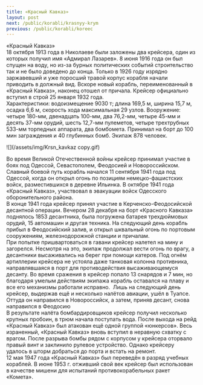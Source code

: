 ```yaml
---
title: «Красный Кавказ»
layout: post
next: /public/korabli/krasnyy-krym
previous: /public/korabli/koreec
---
```


«Красный Кавказ»  
18 октября 1913 года в Николаеве были заложены два крейсера, один из которых получил имя «Адмирал Лазарев». 8 июня 1916 года он был спущен на воду, но из-за бурных политических событий строительство так и не было доведено до конца. Только в 1926 году изрядно заржавевший и уже поросший травой корпус корабля начали приводить в должный вид. Вскоре новый корабль, переименованный в «Красный Кавказ», наконец отошел от причала. Крейсер официально вступил в строй 25 января 1932 года.   
Характеристики: водоизмещение 9030 т; длина 169,5 м, ширина 15,7 м, осадка 6,6 м, скорость хода максимальная 29 узлов. Вооружение: четыре 180-мм, двенадцать 100-мм, два 76,2-мм, четыре 45-мм и десять 37-мм орудий, шесть 12,7-мм пулеметов, четыре трехтрубных 533-мм торпедных аппарата, два бомбомета. Принимал на борт до 100 мин заграждения и 40 глубинных бомб. Экипаж 878 человек.  
  
![](/assets/img/Krsn_kavkaz copy.gif)  
  
Во время Великой Отечественной войны крейсер принимал участие в боях под Одессой, Севастополем, Феодосией и Новороссийском. Славный боевой путь корабль начался 11 сентября 1941 года под Одессой, когда он открыл огонь по позициям немецко-фашистских войск, разместившихся в деревне Ильинка. В октябре 1941 года «Красный Кавказ», участвовал в эвакуации войск Одесского оборонительного района.   
В конце 1941 года крейсер принял участие в Керченско-Феодосийской десантной операции. Вечером 28 декабря на борт «Красного Кавказа» поднялось 1853 десантника, была погружена батарея трехдюймовых орудий, 15 автомашин и другая техника. На следующий день корабль прибыл в Феодосийский залив, и открыл шквальный огонь по портовым сооружениям, железнодорожной станции и причалам.   
При попытке пришвартоваться в гавани крейсер налетел на мину и загорелся. Несмотря на это, экипаж продолжал вести огонь по врагу, а десантники высаживались на берег при помощи катеров. Под огнём артиллерии крейсера не устояла даже танковая колонна противника, направлявшаяся в порт для противодействия высаживающемуся десанту. Во время сражения в крейсер попало 13 снарядов и 7 мин, но благодаря умелым действиям экипажа корабль оставался на плаву и все его механизмы работали исправно.  Лишь на следующий день крейсер, выдержав ещё и несколько налётов авиации, ушёл в Туапсе. Оттуда он направился в Новороссийск, а затем, приняв десант, снова направился в Феодосию  
В результате налёта бомбардировщиков крейсер получил несколько крупных пробоин, в трюм начала поступать вода. После выхода на рейд «Красный Кавказ» был атакован ещё одной группой «юнкерсов». Весь израненный, «Красный Кавказ» вновь вступил в неравную схватку с врагом. После разрыва бомбы рядом с корпусом у крейсера оторвало правый винт и заклинило рулевое устройство. Однако крейсеру удалось в шторм добраться до порта и встать на ремонт.   
12 мая 1947 года «Красный Кавказ» был переведён в разряд учебных кораблей. В июне 1953 г. отживший свой век крейсер был использован в качестве мишени для испытаний противокорабельных ракет «Комета».